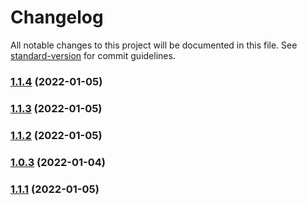 # Changelog

All notable changes to this project will be documented in this file. See [standard-version](https://github.com/conventional-changelog/standard-version) for commit guidelines.

### [1.1.4](https://github.com/tonytamps/async-kv/compare/v1.1.3...v1.1.4) (2022-01-05)

### [1.1.3](https://github.com/tonytamps/async-kv/compare/v1.1.2...v1.1.3) (2022-01-05)

### [1.1.2](https://github.com/tonytamps/async-kv/compare/v1.1.1...v1.1.2) (2022-01-05)

### [1.0.3](https://github.com/tonytamps/async-kv/compare/v1.0.2...v1.0.3) (2022-01-04)

### [1.1.1](https://github.com/tonytamps/async-kv/compare/v1.0.0...v1.1.1) (2022-01-05)
